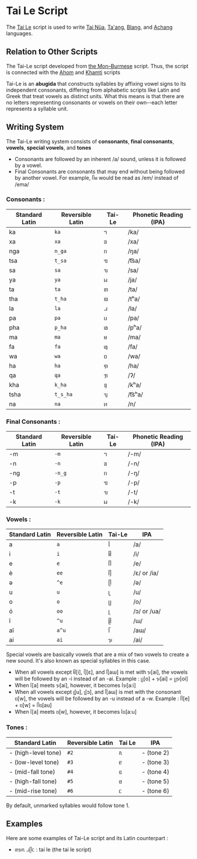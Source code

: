 # Tai Le Script

The [Tai Le](https://en.wikipedia.org/wiki/Tai_Le_script) script is used to write [ Tai Nüa](https://en.wikipedia.org/wiki/Tai_N%C3%BCa_language "Tai Nüa language"), [Ta'ang](https://en.wikipedia.org/wiki/Palaung_language "Palaung language"), [Blang](https://en.wikipedia.org/wiki/Blang_language "Blang language"), and [Achang](https://en.wikipedia.org/wiki/Achang_language "Achang language") languages.


## Relation to Other Scripts

The Tai-Le script developed from [the Mon–Burmese](https://en.wikipedia.org/wiki/Mon%E2%80%93Burmese_script "Mon–Burmese script") script. Thus, the script is connected with the [Ahom](https://en.wikipedia.org/wiki/Ahom_script "Ahom script") and [Khamti](https://en.wikipedia.org/wiki/Khamti_script "Khamti script") scripts

Tai-Le is an **abugida** that constructs syllables by affixing vowel signs to its independent consonants, differing from alphabetic scripts like Latin and Greek that treat vowels as distinct units. What this means is that there are no letters representing consonants or vowels on their own--each letter represents a syllable unit.


## Writing System
The Tai-Le writing system consists of **consonants**, **final consonants**, **vowels**, **special vowels**, and **tones**

* Consonants are followed by an inherent /a/ sound, unless it is followed by a vowel.
* Final Consonants are consonants that may end without being followed by another vowel. For example, ᥥᥛ would be read as /em/ instead of /ema/


### Consonants :

| Standard Latin | Reversible Latin    | Tai-Le | Phonetic Reading (IPA) |
| ------- | ------- | ------- | --- |
| ka  | `ka` |   ᥐ      | /ka/ |
| xa  | `xa`      | ᥑ      | /xa/ |
| nga | `n_ga`     | ᥒ      | /ŋa/|
| tsa | `t_sa`      | ᥓ      | /t͡sa/|
| sa | `sa`      | ᥔ      | /sa/|
| ya | `ya`      | ᥕ      | /ja/|
| ta | `ta`      | ᥖ      | /ta/|
| tha | `t_ha`      | ᥗ      | /tʰa/|
| la | `la`      | ᥘ      | /la/|
| pa | `pa`      | ᥙ      | /pa/|
| pha | `p_ha`      | ᥚ      | /pʰa/|
| ma | `ma`      | ᥛ      | /ma/|
| fa | `fa`      | ᥜ      | /fa/|
| wa | `wa`      | ᥝ      | /wa/|
| ha | `ha`      | ᥞ      | /ha/|
| qa | `qa`      | ᥟ      | /ʔ/|
| kha | `k_ha`      | ᥠ      | /kʰa/|
| tsha | `t_s_ha`      | ᥡ      | /t͡sʰa/|
| na | `na`      | ᥢ      | /n/|

### Final Consonants :

| Standard Latin | Reversible Latin    | Tai-Le | Phonetic Reading (IPA) |
| ------- | ------- | ------- | --- |
| -m  | `-m` |   ᥐ      | /-m/ |
| -n  | `-n`      | ᥑ      | /-n/ |
| -ng | `-n_g`     | ᥒ      | /-ŋ/|
| -p | `-p`      | ᥓ      | /-p/|
| -t | `-t`      | ᥔ      | /-t/|
| -k | `-k`      | ᥕ      | /-k/|


### Vowels :

| Standard Latin | Reversible Latin | Tai-Le | IPA |
| ------- | ------- | ------- | --- |
| a       | `a`       | ᥣ      | /a/ |
| i       | `i`      | ᥤ      | /i/|
| e        | `e`       | ᥥ      | /e/ |
| è        | `ee`       | ᥦ      | /ɛ/ or /ia/ |
| ə        | `^e`       | ᥫ      | /ə/ |
| u        | `u`       | ᥧ      | /u/ |
| o        | `o`       | ᥩ      | /o/ |
| ó        | `oo`       | ᥨ      | /ɔ/ or /ua/ |
| î        | `^u`       | ᥪ      | /ɯ/ |
| aî        | `a^u`       | ᥬ      | /aɯ/ |
| ai        | `ai`       | ᥭ      | /ai/ |

Special vowels are basically vowels that are a mix of two vowels to create a new sound. It's also known as special syllables in this case. 

* When all vowels except ᥤ[i], ᥦ[ɛ], and ᥬ[aɯ] is met with ᥭ[ai], the vowels will be followed by an -i instead of an -ai. Example : ᥩ[o] + ᥭ[ai] = ᥩᥭ[oi]
* When ᥣ[a] meets ᥭ[ai], however, it becomes ᥣᥭ[a:i]
* When all vowels except ᥧ[u], ᥨ[ɔ], and ᥬ[aɯ] is met with the consonant ᥝ[w], the vowels will be followed by an -u instead of a -w. Example : ᥥ[e] + ᥝ[w] = ᥥᥝ[au]
* When ᥣ[a] meets ᥝ[w], however, it becomes ᥣᥝ[a:u]

### Tones :

| Standard Latin | Reversible Latin | Tai Le | IPA  |
| ------- | ------- | ------- | ---- |
| - (high-level tone)      | `#2`      |ᥰ      | - (tone 2) |
| - (low-level tone)      | `#3`       | ᥱ       | - (tone 3)  |
| - (mid-fall tone)      | `#4`       | ᥲ       | - (tone 4)  |
| - (high-fall tone)      | `#5`       | ᥳ       | - (tone 5)  |
| - (mid-rise tone)      | `#6`       | ᥴ       | - (tone 6)  |

By default, unmarked syllables would follow tone 1.


## Examples

Here are some examples of Tai-Le script and its Latin counterpart :

* ᥖᥭᥰ ᥘᥫᥴ  : tai le (the tai le script)
